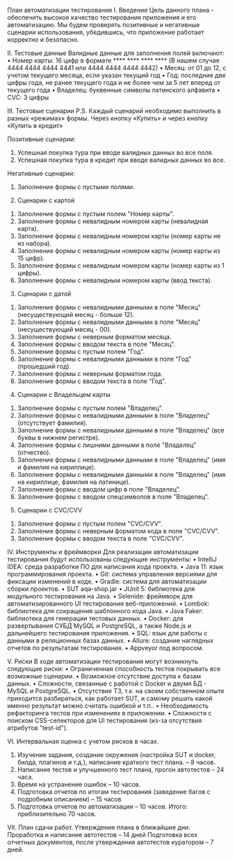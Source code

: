 План автоматизации тестирования
I.	Введение
Цель данного плана - обеспечить высокое качество тестирования приложения и его автоматизацию. Мы будем проверять позитивные и негативные сценарии использования, убедившись, что приложение работает корректно и безопасно.

II.	Тестовые данные
Валидные данные для заполнения полей включают:
•	Номер карты: 16 цифр в формате **** **** **** ****
(В нашем случае 4444 4444 4444 4441 или 4444 4444 4444 4442)
•	Месяц: от 01 до 12, с учетом текущего месяца, если указан текущий год
•	Год: последние две цифры года, не ранее текущего года и не более чем за 5 лет вперед от текущего года
•	Владелец: буквенные символы латинского алфавита
•	CVC: 3 цифры

III.	Тестовые сценарии
P.S. Каждый сценарий необходимо выполнить в разных «режимах» формы. Через кнопку «Купить» и через кнопку «Купить в кредит»

Позитивные сценарии:
1.	Успешная покупка тура при вводе валидных данных во все поля.
2.	Успешная покупка тура в кредит при вводе валидных данных во все.

Негативные сценарии:
1.	Заполнение формы с пустыми полями.

2.	Сценарии с картой
1)	Заполнение формы с пустым полем "Номер карты".
2)	Заполнение формы с невалидным номером карты (невалидная карта).
3)	Заполнение формы с невалидным номером карты (номер карты не из набора).
4)	Заполнение формы с невалидным номером карты (номер карты из 15 цифр).
5)	Заполнение формы с невалидным номером карты (номер карты из 1 цифры).
6)	Заполнение формы с невалидным номером карты (ввод текста).

3.	Сценарии с датой
1)	Заполнение формы с невалидными данными в поле "Месяц" (несуществующий месяц - больше 12).
2)	Заполнение формы с невалидными данными в поле "Месяц" (несуществующий месяц - 00).
3)	Заполнение формы с неверным форматом месяца.
4)	Заполнение формы с вводом текста в поле "Месяц".
5)	Заполнение формы с пустым полем "Год".
6)	Заполнение формы с невалидными данными в поле "Год" (прошедший год).
7)	Заполнение формы с неверным форматом года.
8)	Заполнение формы с вводом текста в поле "Год".

4.	Сценарии с Владельцем карты
1)	Заполнение формы с пустым полем "Владелец".
2)	Заполнение формы с невалидными данными в поле "Владелец" (отсутствует фамилия).
3)	Заполнение формы с невалидными данными в поле "Владелец" (все буквы в нижнем регистре).
4)	Заполнение формы с лишними данными в поле "Владелец" (отчество).
5)	Заполнение формы с невалидными данными в поле "Владелец" (имя и фамилия на кириллице).
6)	Заполнение формы с невалидными данными в поле "Владелец" (имя на кириллице, фамилия на латинице).
7)	Заполнение формы с вводом цифр в поле "Владелец".
8)	Заполнение формы с вводом спецсимволов в поле "Владелец".

5.	Сценарии с CVC/CVV
1)	Заполнение формы с пустым полем "CVC/CVV".
2)	Заполнение формы с неверным форматом кода в поле "CVC/CVV".
3)	Заполнение формы с вводом текста в поле "CVC/CVV".

IV.	Инструменты и фреймворки
Для реализации автоматизации тестирования будут использованы следующие инструменты:
•	IntelliJ IDEA: среда разработки ПО для написания кода проекта.
•	Java 11: язык программирования проекта.
•	Git: система управления версиями для фиксации изменений в коде.
•	Gradle: система для автоматизации сборки проектов.
•	SUT aqa-shop.jar
•	JUnit 5: библиотека для модульного тестирования на Java.
•	Selenide: фреймворк для автоматизированного UI тестирования веб-приложений.
•	Lombok: библиотека для сокращения шаблонного кода Java.
•	Java Faker: библиотека для генерации тестовых данных.
•	Docker: для развертывания СУБД MySQL и PostgreSQL, а также Node.js и дальнейшего тестирования приложения.
•	SQL: язык для работы с данными в реляционных базах данных.
•	Allure: создание наглядных отчетов по результатам тестирования.
•	Appveyor  под вопросом.

V.	Риски
В ходе автоматизации тестирования могут возникнуть следующие риски:
•		Ограниченная способность тестов покрывать все возможные сценарии.
•		Возможное отсутствие доступа к базам данных.
•		Сложности, связанные с работой с Docker и двумя БД - MySQL и PostgreSQL.
•		Отсутствие ТЗ, т.к. на своем собственном опыте приходится разбираться, как работает SUT, и самому решать какой именно результат можно считать ошибкой и т.п..
•		Необходимость рефакторинга тестов при изменениях в приложении.
•		Сложности с поиском CSS-селекторов для UI тестирования (из-за отсутствия атрибутов "test-id").

VI.	Интервальная оценка с учетом рисков в часах.
1.	Изучение задания, создание окружения (настройка SUT и docker, билда, плагинов и т.д.), написание краткого тест плана. – 8 часов.
2.	Написание тестов и улучшенного тест плана, прогон автотестов – 24 часа.
3.	Время на устранение ошибок – 10 часов.
4.	Подготовка отчетов по итогам тестирования (заведение багов с подробным описанием) – 15 часов
5.	Подготовка отчетов по автоматизации – 10 часов. 
Итого: приблизительно 70 часов.

VII.	План сдачи работ.
Утверждение плана в ближайшие дни.
Проработка и написание автотестов – 14 дней
Подготовка всех отчетных документов, после утверждения автотестов куратором – 7 дней.
